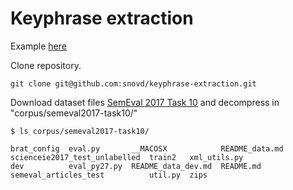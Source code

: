 # Keyphrase extraction

Example [here](https://github.com/snovd/keyphrase-extraction/blob/master/Keyphrase_extraction.ipynb)

Clone repository.

```
git clone git@github.com:snovd/keyphrase-extraction.git
```

Download dataset files [SemEval 2017 Task 10](https://scienceie.github.io/resources.html) and decompress in "corpus/semeval2017-task10/"

```
$ ls corpus/semeval2017-task10/

brat_config  eval.py       __MACOSX            README_data.md  scienceie2017_test_unlabelled  train2   xml_utils.py
dev          eval_py27.py  README_data_dev.md  README.md       semeval_articles_test          util.py  zips
```
